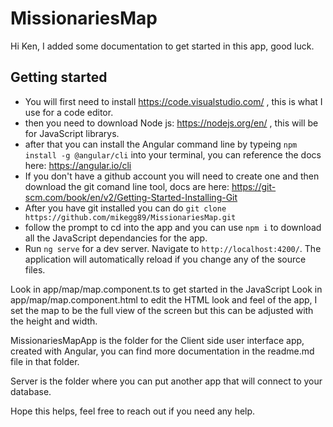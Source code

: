 # MissionariesMap

Hi Ken, I added some documentation to get started in this app, good luck.

## Getting started
- You will first need to install https://code.visualstudio.com/ , this is what I use for a code editor.
- then you need to download Node js: https://nodejs.org/en/ , this will be for JavaScript librarys.
- after that you can install the Angular command line by typeing `npm install -g @angular/cli` into your terminal, you can reference the docs here: https://angular.io/cli
- If you don't have a github account you will need to create one and then download the git comand line tool, docs are here: https://git-scm.com/book/en/v2/Getting-Started-Installing-Git
- After you have git installed you can do `git clone https://github.com/mikegg89/MissionariesMap.git`
- follow the prompt to cd into the app and you can use `npm i` to download all the JavaScript dependancies for the app.
- Run `ng serve` for a dev server. Navigate to `http://localhost:4200/`. The application will automatically reload if you change any of the source files.

Look in app/map/map.component.ts to get started in the JavaScript
Look in app/map/map.component.html to edit the HTML look and feel of the app, I set the map to be the full view of the screen but this can be adjusted with the height and width.

MissionariesMapApp is the folder for the Client side user interface app, created with Angular, you can find more documentation in the readme.md file in that folder.

Server is the folder where you can put another app that will connect to your database.

Hope this helps, feel free to reach out if you need any help.